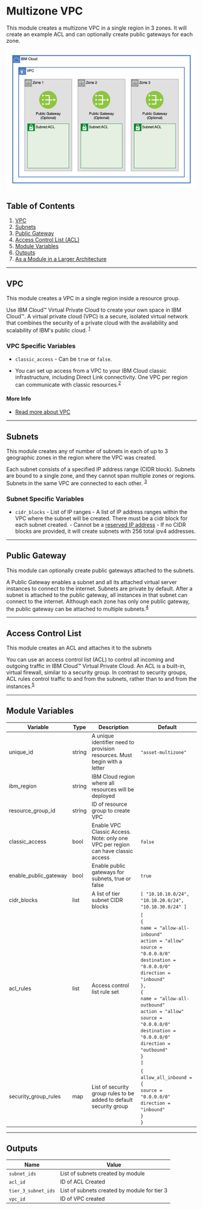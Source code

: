 # Multizone VPC

This module creates a multizone VPC in a single region in 3 zones. It will create an example ACL and can optionally create public gateways for each zone. 

![Multizone VPC](./.docs/multizone.png)

## Table of Contents

1. [VPC](##VPC)
2. [Subnets](##Subnets)
3. [Public Gateway](##public%20gateway)
4. [Access Control List (ACL)](##Access%20Control%20List)
5. [Module Variables](##module%20variables)
6. [Outputs](##Outputs)
7. [As a Module in a Larger Architecture](##As-a-Module-in-a-Larger-Architecture)

------

## VPC

This module creates a VPC in a single region inside a resource group.

Use IBM Cloud™ Virtual Private Cloud to create your own space in IBM Cloud™. A virtual private cloud (VPC) is a secure, isolated virtual network that combines the security of a private cloud with the availability and scalability of IBM's public cloud. <sup>[1](https://cloud.ibm.com/docs/vpc?topic=vpc-about-vpc)</sup>

### VPC Specific Variables

- `classic_access` - Can be `true` or `false`. 

- You can set up access from a VPC to your IBM Cloud classic infrastructure, including Direct Link connectivity. One VPC per region can communicate with classic resources.<sup>[2](https://cloud.ibm.com/docs/vpc?topic=vpc-about-vpc#about-classic-access)</sup>

#### More Info

- [Read more about VPC](https://cloud.ibm.com/docs/vpc?topic=vpc-about-vpc)

-------

## Subnets

This module creates any of number of subnets in each of up to 3 geographic zones in the region where the VPC was created.

Each subnet consists of a specified IP address range (CIDR block). Subnets are bound to a single zone, and they cannot span multiple zones or regions. Subnets in the same VPC are connected to each other. <sup>[3](https://cloud.ibm.com/docs/vpc?topic=vpc-about-networking-for-vpc#subnets-in-the-vpc)</sup>

### Subnet Specific Variables

- `cidr_blocks` - List of IP ranges
        - A list of IP address ranges within the VPC where the subnet will be created. There must be a cidr block for each subnet created.
        - Cannot be a [reserved IP address](https://cloud.ibm.com/docs/vpc?topic=vpc-about-networking-for-vpc#reserved-ip-addresses)
        - If no CIDR blocks are provided, it will create subnets with 256 total ipv4 addresses.

-----

## Public Gateway

This module can optionally create public gateways attached to the subnets.

A Public Gateway enables a subnet and all its attached virtual server instances to connect to the internet. Subnets are private by default. After a subnet is attached to the public gateway, all instances in that subnet can connect to the internet. Although each zone has only one public gateway, the public gateway can be attached to multiple subnets.<sup>[4](https://cloud.ibm.com/docs/vpc?topic=vpc-about-networking-for-vpc#public-gateway-for-external-connectivity)</sup>

-----

## Access Control List

This module creates an ACL and attaches it to the subnets

You can use an access control list (ACL) to control all incoming and outgoing traffic in IBM Cloud™ Virtual Private Cloud. An ACL is a built-in, virtual firewall, similar to a security group. In contrast to security groups, ACL rules control traffic to and from the subnets, rather than to and from the instances.<sup>[5](https://cloud.ibm.com/docs/vpc?topic=vpc-using-acls)

-------

## Module Variables

Variable              | Type   | Description                                                                        | Default
--------------------- | ------ | ---------------------------------------------------------------------------------- |--------
unique_id             | string | A unique identifier need to provision resources. Must begin with a letter          | `"asset-multizone"`
ibm_region            | string | IBM Cloud region where all resources will be deployed                              | 
resource_group_id     | string | ID of resource group to create VPC                                                 | 
classic_access        | bool   | Enable VPC Classic Access. Note: only one VPC per region can have classic access   | `false`
enable_public_gateway | bool   | Enable public gateways for subnets, true or false                                  | `true`
cidr_blocks           | list   | A list of tier subnet CIDR blocks                                                  | `[ "10.10.10.0/24", "10.10.20.0/24", "10.10.30.0/24" ]`
acl_rules             | list   | Access control list rule set                                                       | `[`<br>`{`<br>`name = "allow-all-inbound"`<br>`action = "allow"`<br>`source = "0.0.0.0/0"`<br>`destination = "0.0.0.0/0"`<br>`direction = "inbound"`<br>`},`<br>`{`<br>`name = "allow-all-outbound"`<br>`action = "allow"`<br>`source = "0.0.0.0/0"`<br>`destination = "0.0.0.0/0"`<br>`direction = "outbound"`<br>`}`<br>`]`
security_group_rules  | map    | List of security group rules to be added to default security group                 | `{`<br>`allow_all_inbound = {`<br>`source = "0.0.0.0/0"`<br>`direction = "inbound"`<br>`}`<br>`}`

-----

## Outputs

| Name                | Value                                        |
| ------------------- | -------------------------------------------- |
| `subnet_ids`        | List of subnets created by module            |
| `acl_id`            | ID of ACL Created                            |
| `tier_3_subnet_ids` | List of subnets created by module for tier 3 |
| `vpc_id`            | ID of VPC created                            |
